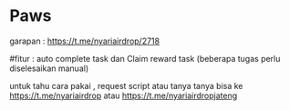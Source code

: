 # Paws
garapan : https://t.me/nyariairdrop/2718

#fitur : auto complete task dan Claim reward task 
        (beberapa tugas perlu diselesaikan manual)

untuk tahu cara pakai , request script atau tanya tanya bisa ke https://t.me/nyariairdrop atau https://t.me/nyariairdropjateng
